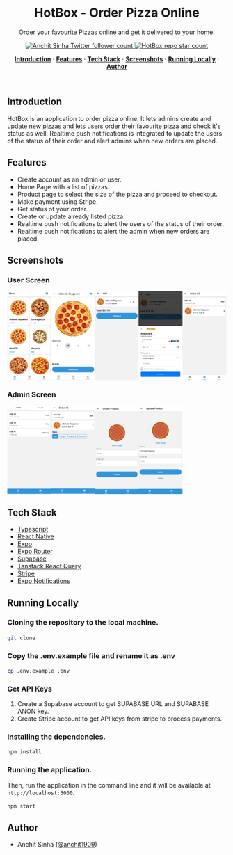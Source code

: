 <h1 align="center">HotBox - Order Pizza Online</h1>

<p align="center">
  Order your favourite Pizzas online and get it delivered to your home.
</p>

<p align="center">
  <a href="https://twitter.com/anchit1909" target="_blank">
    <img src="https://img.shields.io/twitter/follow/anchit1909?style=flat&label=anchit1909&logo=twitter&color=0bf&logoColor=fff" alt="Anchit Sinha Twitter follower count" />
  </a>
  <a href="https://github.com/Anchit1909/hotbox-food-order-react-native" target="_blank">
    <img src="https://img.shields.io/github/stars/Anchit1909/hotbox-food-order-react-native?label=Anchit1909%2FHotBox" alt="HotBox repo star count" />
  </a>
</p>

<p align="center">
  <a href="#introduction"><strong>Introduction</strong></a> ·
  <a href="#features"><strong>Features</strong></a> ·
  <a href="#tech-stack"><strong>Tech Stack</strong></a> ·
  <a href="#screenshots"><strong>Screenshots</strong></a> ·
  <a href="#running-locally"><strong>Running Locally</strong></a> ·
  <a href="#author"><strong>Author</strong></a>
</p>
<br/>

## Introduction

HotBox is an application to order pizza online. It lets admins create and update new pizzas and lets users order their favourite pizza and check it's status as well. Realtime push notifications is integrated to update the users of the status of their order and alert admins when new orders are placed.

## Features

- Create account as an admin or user.
- Home Page with a list of pizzas.
- Product page to select the size of the pizza and proceed to checkout.
- Make payment using Stripe.
- Get status of your order.
- Create or update already listed pizza.
- Realtime push notifications to alert the users of the status of their order.
- Realtime push notifications to alert the admin when new orders are placed.

## Screenshots

### User Screen

<div style="display: flex; flex-direction: 'row';">
  <img src="/assets/images/1.jpg" width=20%>
  <img src="/assets/images/2.jpg" width=20%>
  <img src="/assets/images/3.jpg" width=20%>
  <img src="/assets/images/4.jpg" width=20%>
  <img src="/assets/images/5.jpg" width=20%>
</div>

### Admin Screen

<div style="display: flex; flex-direction: 'row';">
  <img src="/assets/images/6.jpg" width=20%>
  <img src="/assets/images/7.jpg" width=20%>
  <img src="/assets/images/8.jpg" width=20%>
  <img src="/assets/images/9.jpg" width=20%>
</div>

## Tech Stack

- [Typescript](https://www.typescriptlang.org/)
- [React Native](https://reactnative.dev/)
- [Expo](https://expo.dev/)
- [Expo Router](https://docs.expo.dev/router/introduction/)
- [Supabase](https://supabase.com/)
- [Tanstack React Query](https://tanstack.com/query/latest)
- [Stripe](https://stripe.com/)
- [Expo Notifications](https://docs.expo.dev/push-notifications/overview/)

## Running Locally

### Cloning the repository to the local machine.

```bash
git clone
```

### Copy the .env.example file and rename it as .env

```bash
cp .env.example .env
```

### Get API Keys

1. Create a Supabase account to get SUPABASE URL and SUPABASE ANON key.
2. Create Stripe account to get API keys from stripe to process payments.

### Installing the dependencies.

```bash
npm install
```

### Running the application.

Then, run the application in the command line and it will be available at `http://localhost:3000`.

```bash
npm start
```

## Author

- Anchit Sinha ([@anchit1909](https://twitter.com/anchit1909))
